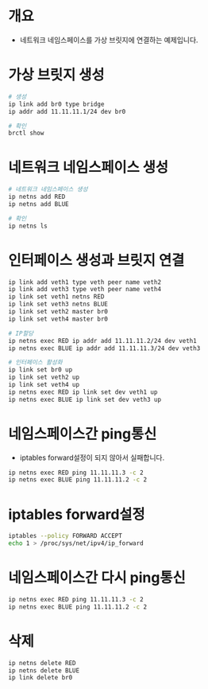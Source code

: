 # 개요
* 네트워크 네임스페이스를 가상 브릿지에 연결하는 예제입니다.

# 가상 브릿지 생성
```sh
# 생성
ip link add br0 type bridge
ip addr add 11.11.11.1/24 dev br0

# 확인
brctl show
```

# 네트워크 네임스페이스 생성
```sh
# 네트워크 네임스페이스 생성
ip netns add RED
ip netns add BLUE

# 확인
ip netns ls
```

# 인터페이스 생성과 브릿지 연결
```sh
ip link add veth1 type veth peer name veth2
ip link add veth3 type veth peer name veth4
ip link set veth1 netns RED
ip link set veth3 netns BLUE
ip link set veth2 master br0
ip link set veth4 master br0

# IP할당
ip netns exec RED ip addr add 11.11.11.2/24 dev veth1
ip netns exec BLUE ip addr add 11.11.11.3/24 dev veth3

# 인터페이스 활성화
ip link set br0 up
ip link set veth2 up
ip link set veth4 up
ip netns exec RED ip link set dev veth1 up
ip netns exec BLUE ip link set dev veth3 up
```

# 네임스페이스간 ping통신
* iptables forward설정이 되지 않아서 실패합니다.
```sh
ip netns exec RED ping 11.11.11.3 -c 2
ip netns exec BLUE ping 11.11.11.2 -c 2
```

# iptables forward설정
```sh
iptables --policy FORWARD ACCEPT
echo 1 > /proc/sys/net/ipv4/ip_forward
```

# 네임스페이스간 다시 ping통신
```sh
ip netns exec RED ping 11.11.11.3 -c 2
ip netns exec BLUE ping 11.11.11.2 -c 2
```

# 삭제
```sh
ip netns delete RED
ip netns delete BLUE
ip link delete br0
```